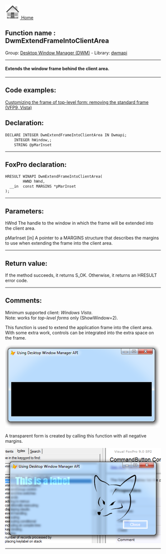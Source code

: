 [<img src="../../images/home.png"> Home ](https://github.com/VFPX/Win32API)  

## Function name : DwmExtendFrameIntoClientArea
Group: [Desktop Window Manager (DWM)](../../functions_group.md#Desktop_Window_Manager_(DWM))  -  Library: [dwmapi](../../libraries.md#dwmapi)  
***  


#### Extends the window frame behind the client area.
***  


## Code examples:
[Customizing the frame of top-level form: removing the standard frame (VFP9, Vista)](../../samples/sample_574.md)  

## Declaration:
```foxpro  
DECLARE INTEGER DwmExtendFrameIntoClientArea IN Dwmapi;
	INTEGER hWindow,;
	STRING @pMarInset  
```  
***  


## FoxPro declaration:
```foxpro  
HRESULT WINAPI DwmExtendFrameIntoClientArea(
        HWND hWnd,
  __in  const MARGINS *pMarInset
);  
```  
***  


## Parameters:
hWnd
The handle to the window in which the frame will be extended into the client area.

pMarInset [in]
A pointer to a MARGINS structure that describes the margins to use when extending the frame into the client area.  
***  


## Return value:
If the method succeeds, it returns S_OK. Otherwise, it returns an HRESULT error code.  
***  


## Comments:
Minimum supported client: <Em>Windows Vista</Em>.  
Note: works for <Em>top-level forms</Em> only (ShowWindow=2).  
  
This function is used to extend the application frame into the client area. With some extra work, controls can be integrated into the extra space on the frame.  
  
<img src="images/dwm_extendedframe.png">  
  
A transparent form is created by calling this function with all negative margins.  
  
<img src="images/dwm_extendedframe_01.png">  
  
***  

